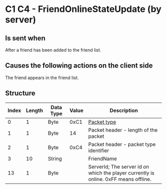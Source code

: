 # C1 C4 - FriendOnlineStateUpdate (by server)

## Is sent when

After a friend has been added to the friend list.

## Causes the following actions on the client side

The friend appears in the friend list.

## Structure

| Index | Length | Data Type | Value | Description |
|-------|--------|-----------|-------|-------------|
| 0 | 1 |   Byte   | 0xC1  | [Packet type](PacketTypes.md) |
| 1 | 1 |    Byte   |   14   | Packet header - length of the packet |
| 2 | 1 |    Byte   | 0xC4  | Packet header - packet type identifier |
| 3 | 10 | String |  | FriendName |
| 13 | 1 | Byte |  | ServerId; The server id on which the player currently is online. 0xFF means offline. |